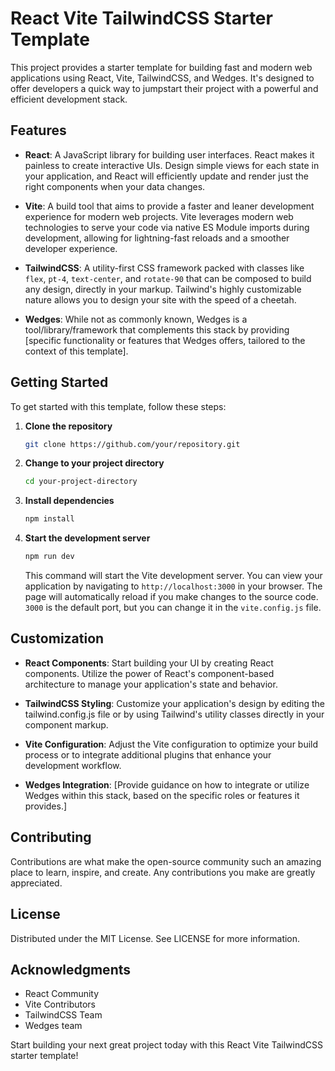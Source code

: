 # React Vite TailwindCSS Starter Template

This project provides a starter template for building fast and modern web applications using React, Vite, TailwindCSS, and Wedges. It's designed to offer developers a quick way to jumpstart their project with a powerful and efficient development stack.

## Features

- **React**: A JavaScript library for building user interfaces. React makes it painless to create interactive UIs. Design simple views for each state in your application, and React will efficiently update and render just the right components when your data changes.

- **Vite**: A build tool that aims to provide a faster and leaner development experience for modern web projects. Vite leverages modern web technologies to serve your code via native ES Module imports during development, allowing for lightning-fast reloads and a smoother developer experience.

- **TailwindCSS**: A utility-first CSS framework packed with classes like `flex`, `pt-4`, `text-center`, and `rotate-90` that can be composed to build any design, directly in your markup. Tailwind's highly customizable nature allows you to design your site with the speed of a cheetah.

- **Wedges**: While not as commonly known, Wedges is a tool/library/framework that complements this stack by providing [specific functionality or features that Wedges offers, tailored to the context of this template].

## Getting Started

To get started with this template, follow these steps:

1. **Clone the repository**

   ```bash
   git clone https://github.com/your/repository.git

   ```

2. **Change to your project directory**

   ```bash
   cd your-project-directory

   ```

3. **Install dependencies**

   ```bash
   npm install

   ```

4. **Start the development server**

   ```bash
   npm run dev
   ```

   This command will start the Vite development server. You can view your application by navigating to `http://localhost:3000` in your browser. The page will automatically reload if you make changes to the source code. `3000` is the default port, but you can change it in the `vite.config.js` file.

## Customization

- **React Components**: Start building your UI by creating React components. Utilize the power of React's component-based architecture to manage your application's state and behavior.

- **TailwindCSS Styling**: Customize your application's design by editing the tailwind.config.js file or by using Tailwind's utility classes directly in your component markup.

- **Vite Configuration**: Adjust the Vite configuration to optimize your build process or to integrate additional plugins that enhance your development workflow.

- **Wedges Integration**: [Provide guidance on how to integrate or utilize Wedges within this stack, based on the specific roles or features it provides.]

## Contributing

Contributions are what make the open-source community such an amazing place to learn, inspire, and create. Any contributions you make are greatly appreciated.

## License

Distributed under the MIT License. See LICENSE for more information.

## Acknowledgments

- React Community
- Vite Contributors
- TailwindCSS Team
- Wedges team

Start building your next great project today with this React Vite TailwindCSS starter template!
